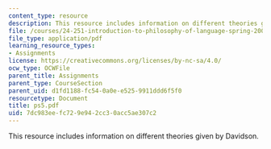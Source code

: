```yaml
---
content_type: resource
description: This resource includes information on different theories given by Davidson.
file: /courses/24-251-introduction-to-philosophy-of-language-spring-2006/7dc983eefc729e942cc30acc5ae307c2_ps5.pdf
file_type: application/pdf
learning_resource_types:
- Assignments
license: https://creativecommons.org/licenses/by-nc-sa/4.0/
ocw_type: OCWFile
parent_title: Assignments
parent_type: CourseSection
parent_uid: d1fd1188-fc54-0a0e-e525-9911ddd6f5f0
resourcetype: Document
title: ps5.pdf
uid: 7dc983ee-fc72-9e94-2cc3-0acc5ae307c2
---
```

This resource includes information on different theories given by Davidson.